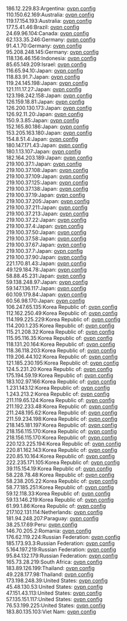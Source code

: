 186.12.229.83:Argentina: [ovpn config](vpn/186_12_229_83.ovpn)  
110.150.62.169:Australia: [ovpn config](vpn/110_150_62_169.ovpn)  
119.17.154.193:Australia: [ovpn config](vpn/119_17_154_193.ovpn)  
177.5.41.46:Brazil: [ovpn config](vpn/177_5_41_46.ovpn)  
24.69.96.104:Canada: [ovpn config](vpn/24_69_96_104.ovpn)  
62.133.35.246:Germany: [ovpn config](vpn/62_133_35_246.ovpn)  
91.4.1.70:Germany: [ovpn config](vpn/91_4_1_70.ovpn)  
95.208.248.145:Germany: [ovpn config](vpn/95_208_248_145.ovpn)  
118.136.46.156:Indonesia: [ovpn config](vpn/118_136_46_156.ovpn)  
85.65.149.209:Israel: [ovpn config](vpn/85_65_149_209.ovpn)  
116.65.94.10:Japan: [ovpn config](vpn/116_65_94_10.ovpn)  
118.83.91.7:Japan: [ovpn config](vpn/118_83_91_7.ovpn)  
119.24.145.198:Japan: [ovpn config](vpn/119_24_145_198.ovpn)  
121.111.17.27:Japan: [ovpn config](vpn/121_111_17_27.ovpn)  
123.198.242.158:Japan: [ovpn config](vpn/123_198_242_158.ovpn)  
126.159.18.81:Japan: [ovpn config](vpn/126_159_18_81.ovpn)  
126.200.130.173:Japan: [ovpn config](vpn/126_200_130_173.ovpn)  
126.92.11.20:Japan: [ovpn config](vpn/126_92_11_20.ovpn)  
150.9.3.85:Japan: [ovpn config](vpn/150_9_3_85.ovpn)  
152.165.80.186:Japan: [ovpn config](vpn/152_165_80_186.ovpn)  
153.205.163.180:Japan: [ovpn config](vpn/153_205_163_180.ovpn)  
154.8.51.4:Japan: [ovpn config](vpn/154_8_51_4.ovpn)  
180.147.171.43:Japan: [ovpn config](vpn/180_147_171_43.ovpn)  
180.1.13.107:Japan: [ovpn config](vpn/180_1_13_107.ovpn)  
182.164.203.189:Japan: [ovpn config](vpn/182_164_203_189.ovpn)  
219.100.37.1:Japan: [ovpn config](vpn/219_100_37_1.ovpn)  
219.100.37.108:Japan: [ovpn config](vpn/219_100_37_108.ovpn)  
219.100.37.109:Japan: [ovpn config](vpn/219_100_37_109.ovpn)  
219.100.37.125:Japan: [ovpn config](vpn/219_100_37_125.ovpn)  
219.100.37.138:Japan: [ovpn config](vpn/219_100_37_138.ovpn)  
219.100.37.19:Japan: [ovpn config](vpn/219_100_37_19.ovpn)  
219.100.37.205:Japan: [ovpn config](vpn/219_100_37_205.ovpn)  
219.100.37.211:Japan: [ovpn config](vpn/219_100_37_211.ovpn)  
219.100.37.213:Japan: [ovpn config](vpn/219_100_37_213.ovpn)  
219.100.37.22:Japan: [ovpn config](vpn/219_100_37_22.ovpn)  
219.100.37.4:Japan: [ovpn config](vpn/219_100_37_4.ovpn)  
219.100.37.50:Japan: [ovpn config](vpn/219_100_37_50.ovpn)  
219.100.37.58:Japan: [ovpn config](vpn/219_100_37_58.ovpn)  
219.100.37.67:Japan: [ovpn config](vpn/219_100_37_67.ovpn)  
219.100.37.7:Japan: [ovpn config](vpn/219_100_37_7.ovpn)  
219.100.37.90:Japan: [ovpn config](vpn/219_100_37_90.ovpn)  
221.170.81.43:Japan: [ovpn config](vpn/221_170_81_43.ovpn)  
49.129.184.78:Japan: [ovpn config](vpn/49_129_184_78.ovpn)  
58.88.45.231:Japan: [ovpn config](vpn/58_88_45_231.ovpn)  
59.138.248.97:Japan: [ovpn config](vpn/59_138_248_97.ovpn)  
59.147.136.117:Japan: [ovpn config](vpn/59_147_136_117.ovpn)  
60.109.179.84:Japan: [ovpn config](vpn/60_109_179_84.ovpn)  
60.56.98.170:Japan: [ovpn config](vpn/60_56_98_170.ovpn)  
106.247.65.135:Korea Republic of: [ovpn config](vpn/106_247_65_135.ovpn)  
112.162.250.49:Korea Republic of: [ovpn config](vpn/112_162_250_49.ovpn)  
114.199.225.229:Korea Republic of: [ovpn config](vpn/114_199_225_229.ovpn)  
114.200.1.235:Korea Republic of: [ovpn config](vpn/114_200_1_235.ovpn)  
115.21.208.32:Korea Republic of: [ovpn config](vpn/115_21_208_32.ovpn)  
115.95.116.35:Korea Republic of: [ovpn config](vpn/115_95_116_35.ovpn)  
118.131.20.164:Korea Republic of: [ovpn config](vpn/118_131_20_164.ovpn)  
118.36.118.203:Korea Republic of: [ovpn config](vpn/118_36_118_203.ovpn)  
119.206.44.102:Korea Republic of: [ovpn config](vpn/119_206_44_102.ovpn)  
121.185.230.195:Korea Republic of: [ovpn config](vpn/121_185_230_195.ovpn)  
124.5.231.20:Korea Republic of: [ovpn config](vpn/124_5_231_20.ovpn)  
175.194.59.19:Korea Republic of: [ovpn config](vpn/175_194_59_19.ovpn)  
183.102.97.166:Korea Republic of: [ovpn config](vpn/183_102_97_166.ovpn)  
1.231.143.12:Korea Republic of: [ovpn config](vpn/1_231_143_12.ovpn)  
1.243.213.2:Korea Republic of: [ovpn config](vpn/1_243_213_2.ovpn)  
211.119.65.124:Korea Republic of: [ovpn config](vpn/211_119_65_124.ovpn)  
211.192.233.48:Korea Republic of: [ovpn config](vpn/211_192_233_48.ovpn)  
211.248.195.62:Korea Republic of: [ovpn config](vpn/211_248_195_62.ovpn)  
211.59.234.198:Korea Republic of: [ovpn config](vpn/211_59_234_198.ovpn)  
218.145.181.197:Korea Republic of: [ovpn config](vpn/218_145_181_197.ovpn)  
218.156.115.170:Korea Republic of: [ovpn config](vpn/218_156_115_170.ovpn)  
218.156.115.170:Korea Republic of: [ovpn config](vpn/218_156_115_170.ovpn)  
220.123.225.194:Korea Republic of: [ovpn config](vpn/220_123_225_194.ovpn)  
220.81.162.143:Korea Republic of: [ovpn config](vpn/220_81_162_143.ovpn)  
220.85.10.164:Korea Republic of: [ovpn config](vpn/220_85_10_164.ovpn)  
222.235.171.105:Korea Republic of: [ovpn config](vpn/222_235_171_105.ovpn)  
39.115.154.19:Korea Republic of: [ovpn config](vpn/39_115_154_19.ovpn)  
58.228.78.48:Korea Republic of: [ovpn config](vpn/58_228_78_48.ovpn)  
58.238.205.22:Korea Republic of: [ovpn config](vpn/58_238_205_22.ovpn)  
58.77.185.251:Korea Republic of: [ovpn config](vpn/58_77_185_251.ovpn)  
59.12.118.33:Korea Republic of: [ovpn config](vpn/59_12_118_33.ovpn)  
59.13.146.219:Korea Republic of: [ovpn config](vpn/59_13_146_219.ovpn)  
61.99.1.86:Korea Republic of: [ovpn config](vpn/61_99_1_86.ovpn)  
217.102.131.114:Netherlands: [ovpn config](vpn/217_102_131_114.ovpn)  
181.94.248.207:Paraguay: [ovpn config](vpn/181_94_248_207.ovpn)  
38.25.17.69:Peru: [ovpn config](vpn/38_25_17_69.ovpn)  
146.70.205.2:Romania: [ovpn config](vpn/146_70_205_2.ovpn)  
176.62.119.224:Russian Federation: [ovpn config](vpn/176_62_119_224.ovpn)  
185.173.93.3:Russian Federation: [ovpn config](vpn/185_173_93_3.ovpn)  
5.164.197.219:Russian Federation: [ovpn config](vpn/5_164_197_219.ovpn)  
95.84.132.179:Russian Federation: [ovpn config](vpn/95_84_132_179.ovpn)  
165.73.28.219:South Africa: [ovpn config](vpn/165_73_28_219.ovpn)  
183.89.126.199:Thailand: [ovpn config](vpn/183_89_126_199.ovpn)  
49.228.177.98:Thailand: [ovpn config](vpn/49_228_177_98.ovpn)  
173.198.248.39:United States: [ovpn config](vpn/173_198_248_39.ovpn)  
45.48.130.53:United States: [ovpn config](vpn/45_48_130_53.ovpn)  
47.151.43.113:United States: [ovpn config](vpn/47_151_43_113.ovpn)  
57.135.151.117:United States: [ovpn config](vpn/57_135_151_117.ovpn)  
76.53.199.225:United States: [ovpn config](vpn/76_53_199_225.ovpn)  
183.80.135.103:Viet Nam: [ovpn config](vpn/183_80_135_103.ovpn)  
